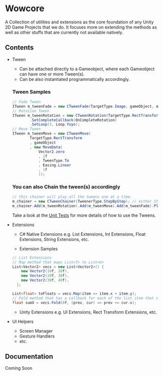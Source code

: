 # Wowcore

A Collection of utilities and extensions as the core foundation of any Unity 2D Game Projects that we do. It focuses more on extending the methods as well as other stuffs that are currently not available natively.

## Contents

- Tween
    - Can be attached directly to a Gameobject, where each Gameobject can have one or more Tween(s).
    - Can be also instantiated programmatically accordingly.

    ### Tween Samples

    ```csharp
    // Fade Tween
    ITween m_tweenFade = new CTweenFade(TargetType.Image, gameObject, new FadeData(0f, 1f));
    // Rotation Tween
    ITween m_tweenRotation = new CTweenRotation(TargetType.RectTransform, gameObject, new RotationData(50f, 0.5f))
            .SetCompleteCallback(OnCompleteRotation)
            .SetLoop(3, Loop.Yoyo);
    // Move Tween
    ITween m_tweenMove = new CTweenMove(
            TargetType.RectTransform
            , gameObject
            , new MoveData(
                Vector2.zero
                , 1f
                , TweenType.To
                , Easing.Linear
                , 1f
                ));
    ```

    ### You can also Chain the tween(s) accordingly

    ```csharp
    // this chainer will play all the tweens one at a time.
    m_chainer = new CTweenChainer(TweenerType.StepByStep); // either StepByStep OR Simultaneously
    m_chainer.Add(m_tweenRotation).Add(m_tweenMove).Add(m_tweenFade).PlayExistingAll(() => print("On Done"));
    ```

    Take a look at the [Unit Tests](https://github.com/wowsomeco/unity_wowcore/tree/master/Runtime/tween/scripts/test) for more details of how to use the Tweens.

- Extensions
    - C# Native Extensions e.g. List Extensions, Int Extensions, Float Extensions, String Extensions, etc.

    - Extension Samples

    ```csharp
    // List Extensions
    // Map method that maps List<T> to List<U>
    List<Vector2> vecs = new List<Vector2>() {
        new Vector2(10f, 20f),
        new Vector2(20f, 30f),
        new Vector2(30f, 40f),
      };

    List<float> toFloats = vecs.Map(item => item.x + item.y);
    // Fold method that has a callback for each of the list item that can be used to get a total of some numeric values, get the biggest number a List<int> , etc.
    float sumX = vecs.Fold(0f, (prev, cur) => prev += cur.x);    
    ```
    - Unity Extensions e.g. UI Extensions, Rect Transform Extensions, etc.
    
- UI Helpers
    - Screen Manager
    - Gesture Handlers
    - etc.

## Documentation

Coming Soon
